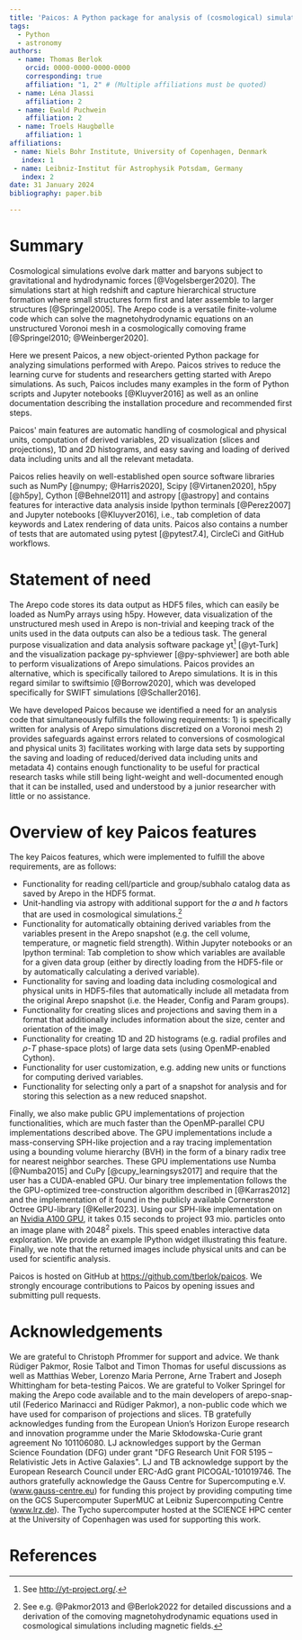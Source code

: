 ```yaml
---
title: 'Paicos: A Python package for analysis of (cosmological) simulations performed with Arepo'
tags:
  - Python
  - astronomy
authors:
  - name: Thomas Berlok
    orcid: 0000-0000-0000-0000
    corresponding: true
    affiliation: "1, 2" # (Multiple affiliations must be quoted)
  - name: Léna Jlassi
    affiliation: 2
  - name: Ewald Puchwein
    affiliation: 2
  - name: Troels Haugbølle
    affiliation: 1
affiliations:
 - name: Niels Bohr Institute, University of Copenhagen, Denmark
   index: 1
 - name: Leibniz-Institut für Astrophysik Potsdam, Germany
   index: 2
date: 31 January 2024
bibliography: paper.bib

---
```


# Summary

Cosmological simulations evolve dark matter and baryons subject to
gravitational and hydrodynamic forces [@Vogelsberger2020]. The simulations
start at high redshift and capture hierarchical structure formation where
small structures form first and later assemble to larger structures
[@Springel2005]. The Arepo code is a versatile finite-volume code which can
solve the magnetohydrodynamic equations on an unstructured Voronoi mesh in a
cosmologically comoving frame [@Springel2010; @Weinberger2020].

Here we present Paicos, a new object-oriented Python package for analyzing
simulations performed with Arepo. Paicos strives to reduce the learning curve
for students and researchers getting started with Arepo simulations. As such,
Paicos includes many examples in the form of Python scripts and Jupyter
notebooks [@Kluyver2016] as well as an online documentation describing
the installation procedure and recommended first steps.

Paicos' main features are automatic handling of cosmological
and physical units, computation of
derived variables, 2D visualization (slices and projections),
1D and 2D histograms, and easy
saving and loading of derived data including units and all the relevant
metadata.

Paicos relies heavily on well-established open source software libraries such
as NumPy [@numpy; @Harris2020], Scipy [@Virtanen2020], h5py [@h5py], Cython
[@Behnel2011] and astropy [@astropy] and contains features for interactive
data analysis inside Ipython terminals [@Perez2007] and Jupyter notebooks
[@Kluyver2016], i.e., tab completion of data keywords and Latex rendering of
data units. Paicos also contains a number of tests that are automated using
pytest [@pytest7.4], CircleCi and GitHub workflows.

# Statement of need

The Arepo code stores its data output as HDF5 files, which can easily be loaded
as NumPy arrays using h5py. However, data visualization of the unstructured mesh
used in Arepo is non-trivial and keeping track of the units used in the data
outputs can also be a tedious task. The general purpose visualization and data analysis
software package yt[^yt] [@yt-Turk] and the visualization
package py-sphviewer [@py-sphviewer] are both able to perform visualizations
of Arepo simulations. Paicos provides an alternative, which is
specifically tailored to Arepo simulations.
It is in this regard
similar to swiftsimio [@Borrow2020], which was developed specifically
for SWIFT simulations [@Schaller2016].

We have developed Paicos because we identified a need for an analysis code
that simultaneously fulfills the following requirements: 1) is specifically
written for analysis of Arepo simulations discretized on a Voronoi mesh 2)
provides safeguards against errors related to conversions of cosmological and
physical units 3) facilitates working with large data sets by supporting the
saving and loading of reduced/derived data including
units and metadata
4) contains enough functionality to be useful for
practical research tasks while still being light-weight and well-documented
enough that it can be installed, used and understood by a junior
researcher with little or no assistance.

# Overview of key Paicos features

The key Paicos features, which were implemented to fulfill the above
requirements, are as follows:

- Functionality for reading cell/particle and group/subhalo
  catalog data as saved by Arepo in the HDF5 format.
- Unit-handling via astropy with additional support for the $a$ and $h$
  factors that are used in cosmological simulations.[^comoving]
- Functionality for automatically obtaining derived variables from the
  variables present in the Arepo snapshot (e.g. the cell volume, temperature,
  or magnetic field strength).
  Within Jupyter notebooks or an
  Ipython terminal: Tab completion to show which variables are available for
  a given data group (either by directly loading from the HDF5-file or by
  automatically calculating a derived variable).
- Functionality for saving and loading data including cosmological and
  physical units in HDF5-files that automatically include all metadata from
  the original Arepo snapshot (i.e. the Header, Config and Param groups).
- Functionality for creating slices and projections and saving them in a
  format that additionally includes information about the size, center and
  orientation of the image.
- Functionality for creating 1D and 2D histograms (e.g. radial profiles and
  $\rho$-$T$ phase-space plots) of large data sets (using OpenMP-enabled
  Cython).
- Functionality for user customization, e.g. adding new units or functions for
  computing derived variables.
- Functionality for selecting only a part of a snapshot for analysis and for
  storing this selection as a new reduced snapshot.

Finally, we also make public GPU implementations of projection
functionalities, which are much faster than the OpenMP-parallel CPU
implementations described above.
The GPU implementations include a mass-conserving SPH-like projection and a
ray tracing implementation using a bounding volume hierarchy (BVH) in the
form of a binary radix tree for nearest neighbor searches. These GPU implementations use
Numba [@Numba2015] and CuPy [@cupy_learningsys2017] and require that the user
has a CUDA-enabled GPU. Our binary tree implementation follows the
the GPU-optimized tree-construction algorithm described in [@Karras2012] and
the implementation of it found in the publicly available Cornerstone
Octree GPU-library [@Keller2023]. Using our SPH-like
implementation on an [Nvidia A100 GPU](https://www.nvidia.com/en-us/data-center/a100/),
it takes 0.15 seconds to
project 93 mio. particles onto an image plane with $2048^2$ pixels. This
speed enables interactive data exploration. We provide an example IPython
widget illustrating this feature. Finally, we note that the returned images
include physical units and can be used for scientific analysis.

Paicos is hosted on GitHub at https://github.com/tberlok/paicos. We strongly
encourage contributions to Paicos by opening issues and submitting pull requests.

[^yt]: See http://yt-project.org/.

[^comoving]: See e.g. @Pakmor2013 and @Berlok2022 for detailed discussions and
a derivation of the comoving magnetohydrodynamic equations used in
cosmological simulations including magnetic fields.


# Acknowledgements

We are grateful to Christoph Pfrommer for support and advice. We thank Rüdiger
Pakmor, Rosie Talbot and Timon Thomas for useful discussions as well as
Matthias Weber, Lorenzo Maria Perrone, Arne Trabert and Joseph Whittingham
for beta-testing Paicos. We are grateful to Volker Springel for making the
Arepo code available and to the main developers of arepo-snap-util
(Federico Marinacci and Rüdiger Pakmor), a non-public code which we have used
for comparison of projections and slices. TB gratefully acknowledges funding
from the European Union’s Horizon Europe research and innovation programme
under the Marie Skłodowska-Curie grant agreement No 101106080. LJ acknowledges
support by the German Science Foundation (DFG) under grant "DFG Research Unit FOR
5195 – Relativistic Jets in Active Galaxies".
LJ and TB acknowledge support by the European Research Council under ERC-AdG grant
PICOGAL-101019746. The authors gratefully acknowledge the Gauss Centre for
Supercomputing e.V. (www.gauss-centre.eu) for funding this project by
providing computing time on the GCS Supercomputer SuperMUC at Leibniz
Supercomputing Centre (www.lrz.de). The Tycho supercomputer hosted at the
SCIENCE HPC center at the University of Copenhagen was used for supporting
this work.

# References